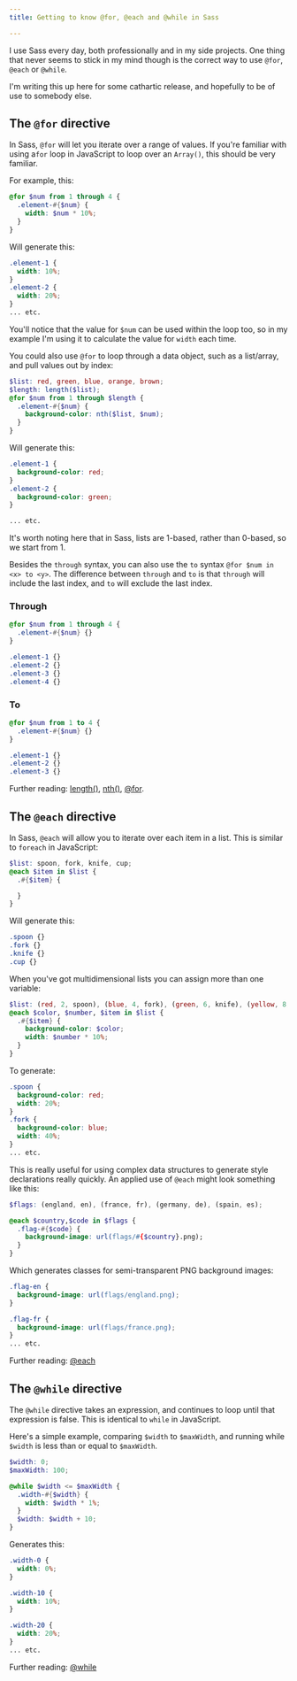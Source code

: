 ```yaml
---
title: Getting to know @for, @each and @while in Sass

---
```


I use Sass every day, both professionally and in my side projects. One thing that never seems to stick in my mind though is the correct way to use `@for`, `@each` or `@while`.

I'm writing this up here for some cathartic release, and hopefully to be of use to somebody else.

<!-- more -->

## The `@for` directive

In Sass, `@for` will let you iterate over a range of values. If you're familiar with using a`for` loop in JavaScript to loop over an `Array()`, this should be very familiar.

For example, this:

``` scss
@for $num from 1 through 4 {
  .element-#{$num} {
    width: $num * 10%;
  }
}
```

Will generate this:

``` css
.element-1 {
  width: 10%;
}
.element-2 {
  width: 20%;
}
... etc.
```

You'll notice that the value for `$num` can be used within the loop too, so in my example I'm using it to calculate the value for `width` each time.

You could also use `@for` to loop through a data object, such as a list/array, and pull values out by index:

``` scss
$list: red, green, blue, orange, brown;
$length: length($list);
@for $num from 1 through $length {
  .element-#{$num} {
    background-color: nth($list, $num);
  }
}

```

Will generate this:

``` css
.element-1 {
  background-color: red;
}
.element-2 {
  background-color: green;
}

... etc.
```

It's worth noting here that in Sass, lists are 1-based, rather than 0-based, so we start from 1.

Besides the `through` syntax, you can also use the `to` syntax `@for $num in <x> to <y>`. The difference between `through` and `to` is that `through` will include the last index, and `to` will exclude the last index.

### Through

``` scss
@for $num from 1 through 4 {
  .element-#{$num} {}
}
```

``` css
.element-1 {}
.element-2 {}
.element-3 {}
.element-4 {}
```

### To

``` scss
@for $num from 1 to 4 {
  .element-#{$num} {}
}
```

``` css
.element-1 {}
.element-2 {}
.element-3 {}
```

Further reading: [length()](http://sass-lang.com/documentation/Sass/Script/Functions.html#length-instance_method), [nth()](http://sass-lang.com/documentation/Sass/Script/Functions.html#nth-instance_method), [@for](http://sass-lang.com/documentation/file.SASS_REFERENCE.html#_10).


## The `@each` directive

In Sass, `@each` will allow you to iterate over each item in a list. This is similar to `foreach` in JavaScript:

``` scss
$list: spoon, fork, knife, cup;
@each $item in $list {
  .#{$item} {

  }
}
```

Will generate this:

``` css
.spoon {}
.fork {}
.knife {}
.cup {}
```

When you've got multidimensional lists you can assign more than one variable:

``` scss
$list: (red, 2, spoon), (blue, 4, fork), (green, 6, knife), (yellow, 8, cup);
@each $color, $number, $item in $list {
  .#{$item} {
    background-color: $color;
    width: $number * 10%;
  }
}
```

To generate:

``` css
.spoon {
  background-color: red;
  width: 20%;
}
.fork {
  background-color: blue;
  width: 40%;
}
... etc.
```

This is really useful for using complex data structures to generate style declarations really quickly. An applied use of `@each` might look something like this:

``` scss
$flags: (england, en), (france, fr), (germany, de), (spain, es);

@each $country,$code in $flags {
  .flag-#{$code} {
    background-image: url(flags/#{$country}.png);
  }
}
```

Which generates classes for semi-transparent PNG background images:

``` css
.flag-en {
  background-image: url(flags/england.png);
}

.flag-fr {
  background-image: url(flags/france.png);
}
... etc.
```

Further reading: [@each](http://sass-lang.com/documentation/file.SASS_REFERENCE.html#_11)


## The `@while` directive

The `@while` directive takes an expression, and continues to loop until that expression is false. This is identical to `while` in JavaScript.

Here's a simple example, comparing `$width` to `$maxWidth`, and running while `$width` is less than or equal to `$maxWidth`.

``` scss
$width: 0;
$maxWidth: 100;

@while $width <= $maxWidth {
  .width-#{$width} {
    width: $width * 1%;
  }
  $width: $width + 10;
}

```

Generates this:

``` css
.width-0 {
  width: 0%;
}

.width-10 {
  width: 10%;
}

.width-20 {
  width: 20%;
}
... etc.
```

Further reading: [@while](http://sass-lang.com/documentation/file.SASS_REFERENCE.html#_12)

